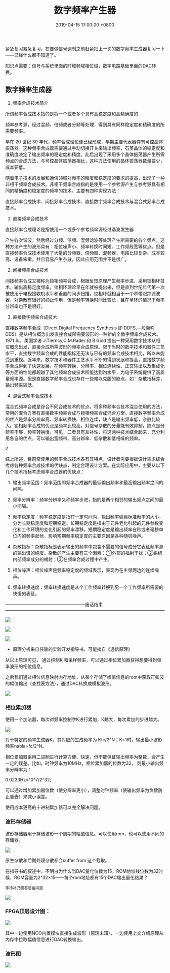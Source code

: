 ﻿---
layout: post
title:  "数字频率产生器"
date:   2019-04-15 17:00:00 +0800
categories: Routine
---
紧急复习紧急复习，在要做信号调制之前赶紧把上一次的数字频率生成器复习一下——已经什么都不知道了。

知识点需要：信号与系统里面的时域频域相位域，数字电路基础里面的DAC转换。

## 数字频率生成器

1.	频率合成技术简介

所谓频率合成技术指的是将一个或者多个具有高稳定度和高精确度的

频率参考源，经过混频、倍频或者分频等处理，得到具有同样稳定度和精确度的所需要频率。

早在 20 世纪 30 年代，频率合成理论便已经形成，早期主要代表器件有可控晶体振荡器。这种频率合成器需要通过手动切换开关来输出频率，石英晶体的稳定度和准确度决定了输出频率的稳定度和精度。此后出现了釆用多个晶体振荡器产生所需频点的合成方法，与可控晶体振荡器相比，这种方法使用的晶体振荡器数量要少，成本要低。

随着电子技术的发展和通信领域对频率的精度和稳定度的要求的提高，出现了一种非相干频率合成技术。非相干频率合成指的是使用一个参考源产生与参考源具有相同的精确度和稳定度的频率的技术。主要有四种实现方法：
 

直接频率合成技术、间接频率合成技术、直接数字频率合成技术与混合式频率合成技术。

1)	直接频率合成技术

直接频率合成理论是指使用一个或多个参考频率源经过谐波发生器

产生各次谐波，然后经过分频、倍频、混频滤波等处理产生所需要的各个频点。这种方法产生的波形具有：相位噪声小、频率转换时间短、工作频段宽等优点。但是直接频率合成技术使用了大量的分频器、倍频器、混频器，电路比较复杂、成本较高、设备笨重，并且容易产生杂散，因此应用范围并不是很广。

2)	间接频率合成技术

间接频率合成又被称为锁相频率合成，根据反馈原理产生频率步进，采用锁相环技术，输出高稳定度频率。锁相环理论早在年就被提出来，但是直到世纪年代第一次被使用于电视接收机水平和垂直的同步扫描。锁相环就相当于一个窄带跟踪滤波器，对杂散有很好的抑止作用，但是频率转换时间比较长，且在单环的情况下频率分辨率也不是很好。

3)	直接数字频率合成技术

直接数字频率合成（Direct Digital Frequency Synthesis 即 DDFS,—般简称 DDS）是从相位概念出发直接合成所需要波形的一种新的全数字频率合成技术。1971 年，美国学者 J.Tierncy,C.M.Rader 和 B.Gold 提出一种采用数字技术从相位概念出发，直接合成所需波形的频率合成原理。限于当时的数字技术和器件工艺水平，直接数字频率合成的性能指标还无法与已有的频率合成技术相比，所以未能受到重视。近年来，数字技术和器件工艺水平不断的得到发展和提高，直接数字频率合成得到了快速发展，在频率转换、分辨率、相位连续性、正交输出以及集成化等方面的性能都超越了其他频率合成技术所能达到旳水平，为电子系统提供了高质量频率源。但是直接数字频率合成也存在一些难以克服的缺点，如：杂散指标差，输出频率较低。

4)	混合式频率合成技术

混合式频率合成是综合不同合成技术的优点，将多种频率合技术混合使用的方法，常用的混合方案有直接数字频率合成与锁相频率合成混合方案。直接数字频率合成的优点是频率分辨率高、频率转换快、相位连续，缺点是输出频率低，杂散比较大。锁相频率合成的优点是频率比较高，对信号杂散的分量能有效抑制，缺点是分辨率不够，频率转换慢。可见，二者具有互补性，将这两种技术结合起来，充分利用各自的优点，可以输出宽频带、高分辨率、低杂散和低相噪的频率。


2

综上所述，目前常使用的频率合成技术各有其特点，设计者需要根据设计需求综合考虑各种频率合成技术的优缺点，制定合理设计方案。在实际应用中，主要从以下几个技术指标考虑频率合成器的优缺点：

1)	输出频率范围：频率范围即频率合成器的最低输出频率和最高输出频率之间的间隔。

2)	频率分辨率：频率分辨率又称频率步进，指的是两个相邻的输出频点之间的最小间隔。

3)	频率稳定度：频率稳定度是指在一定时间内，输出频率偏离标准频率的大小，分为长期稳定度和短期稳定。长期稳定度是指由于元件老化引起的元件参数变化和工作环境的变化引起的频率漂移。短期稳定度是输出频率在秒或者毫秒单位内的频率起伏，影响短期频率稳定度的主要原因是各种随机噪声。

4)	杂散指标：杂散指标是表示输出的频率中包含不需要的信号成分它表征频率源的输出谱的纯度。杂散的产生主要有三个因素：①外部的福射干扰；②系统内部频率成分的福射；③在频率合成过程中产生。

5)	相位噪声：相位噪声是频率稳定度的频域表示，表现为在主频两边的连续噪声。

6)	频率转换速度：频率转换速度是从个工作频率转换到另一个工作频率所需要的快慢的表征。

——————————————————废话结束————————————————————————————————————

![](/img/image16.png)


![](/img/image17.png)


![](/img/image18.png)

* 原理分析来自任骏的实验开发指导书，可能摘自《通信原理》

从以上原理可见， 通过控制K 和采样频率，可以通过相位累加器获得想要得到频率波形的相位信息。

之后我们通过相位信息映射内存地址，从某个存储了幅值信息的rom中获取正弦波的幅值输出（查找表方法），通过DAC转换成模拟波形。

![](/img/image19.png)

### 相位累加器

使用一个加法器，每次对频率控制字K进行累加，K越大，每次累加的步进越大。

![](/img/image20.png)

对于特定的频率生成器K，其对应的生成频率为 Kfc/2^N；K=1时，输出最小波形频率nabla=fc/2^N。

相位累加器采用二进制进行计算方便、快速，但不能保证输出频率为整数，会产生一定的误差。比如，时钟频率为10MHz，相位累加器的位数为32，
则最小输出频率分辨率为：

0.0233Hz=10^7/2^32;

可以通过增加累加器位数（使分辨率更小），调整时钟频率（使输出频率为负数防止舍去）来减小误差。

使用成本更高的十进制累加器可以完全解决问题。

### 波形存储器

波形存储器用于存储波形一个周期的幅值信息。可以使用rom，也可以使用不同的存储器。

![](/img/image21.png)

原生杂散和后期处理杂散都会suffer from 这个截取。

在指导书的叙述中，不明白为什么当DAC量化位数为15，ROM地址线位数为32时候，ROM容量为2^32×15——每个rom地址都有15个DAC输出量化结果？

```
等待补充回答遗留问题
```

![](/img/mangqu.jpg)

### FPGA顶层设计图：

![](/img/image22.png)

其中一边使用NCO内置模块直接生成波形（原理未知），一边使用上文介绍原理从内存中拉取幅值信息进行DAC转换输出。

### 波形图

![](/img/image23.png)


























